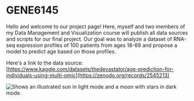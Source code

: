 # GENE6145
Hello and welcome to our project page! Here, myself and two members of my Data Management and Visualization course will publish all data sources and scripts for our final project. Our goal was to analyze a dataset of RNA-seq expression profiles of 100 patients from ages 18-69 and propose a model to predict age based on those profiles. 

Here's a link to the data source: [https://www.kaggle.com/datasets/thedevastator/age-prediction-for-individuals-using-multi-omic](https://zenodo.org/records/2545213)

<picture>
  <source media="(prefers-color-scheme: dark)" srcset="https://user-images.githubusercontent.com/25423296/163456776-7f95b81a-f1ed-45f7-b7ab-8fa810d529fa.png">
  <source media="(prefers-color-scheme: light)" srcset="https://user-images.githubusercontent.com/25423296/163456779-a8556205-d0a5-45e2-ac17-42d089e3c3f8.png">
  <img alt="Shows an illustrated sun in light mode and a moon with stars in dark mode." src="https://user-images.githubusercontent.com/25423296/163456779-a8556205-d0a5-45e2-ac17-42d089e3c3f8.png">
</picture>
